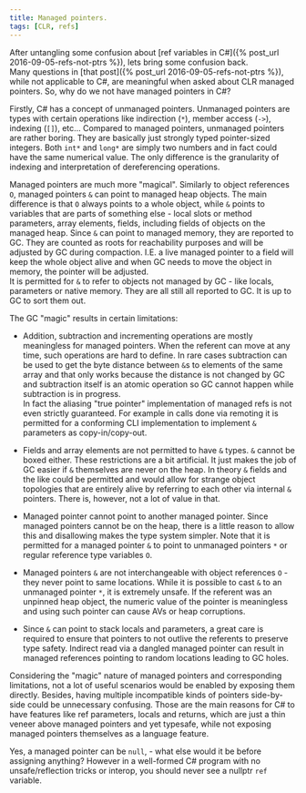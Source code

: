 ```yaml
---
title: Managed pointers.
tags: [CLR, refs]
---
```

After untangling some confusion about [ref variables in C#]({% post_url 2016-09-05-refs-not-ptrs %}), lets bring some confusion back.  
Many questions in [that post]({% post_url 2016-09-05-refs-not-ptrs %}), while not applicable to C#, are meaningful when asked about CLR managed pointers. So, why do we not have managed pointers in C#?

Firstly, C# has a concept of unmanaged pointers. Unmanaged pointers are types with certain operations like indirection (```*```), member access (```->```), indexing (```[]```), etc...
Compared to managed pointers, unmanaged pointers are rather boring. They are basically just strongly typed pointer-sized integers. Both ```int*``` and ```long*``` are simply two numbers and in fact could have the same numerical value. The only difference is the granularity of indexing and interpretation of dereferencing operations.

Managed pointers are much more "magical". Similarly to object references ```O```, managed pointers ```&``` can point to managed heap objects. The main difference is that ```O``` always points to a whole object, while ```&``` points to variables that are parts of something else - local slots or method parameters, array elements, fields, including fields of objects on the managed heap.
Since ```&``` can point to managed memory, they are reported to GC. They are counted as roots for reachability purposes and will be adjusted by GC during compaction. I.E. a live managed pointer to a field will keep the whole object alive and when GC needs to move the object in memory, the pointer will be adjusted.  
It is permitted for ```&``` to refer to objects not managed by GC - like locals, parameters or native memory. They are all still all reported to GC. It is up to GC to sort them out.

The GC "magic" results in certain limitations:  

* Addition, subtraction and incrementing operations are mostly meaningless for managed pointers. When the referent can move at any time, such operations are hard to define. In rare cases subtraction can be used to get the byte distance between ```&```s to elements of the same array and that only works because the distance is not changed by GC and subtraction itself is an atomic operation so GC cannot happen while subtraction is in progress.    
In fact the aliasing "true pointer" implementation of managed refs is not even strictly guaranteed. For example in calls done via remoting it is permitted for a conforming CLI implementation to implement ```&``` parameters as copy-in/copy-out.

* Fields and array elements are not permitted to have ```&``` types. ```&``` cannot be boxed either.
These restrictions are a bit artificial. It just makes the job of GC easier if ```&``` themselves are never on the heap. In theory ```&``` fields and the like could be permitted and would allow for strange object topologies that are entirely alive by referring to each other via internal ```&``` pointers. There is, however, not a lot of value in that.

* Managed pointer cannot point to another managed pointer. Since managed pointers cannot be on the heap, there is a little reason to allow this and disallowing makes the type system simpler. Note that it is permitted for a managed pointer ```&``` to point to unmanaged pointers ```*``` or regular reference type variables ```O```.

* Managed pointers ```&``` are not interchangeable with object references ```O``` - they never point to same locations. While it is possible to cast ```&``` to an unmanaged pointer ```*```, it is extremely unsafe. If the referent was an unpinned heap object, the numeric value of the pointer is meaningless and using such pointer can cause AVs or heap corruptions.

* Since ```&``` can point to stack locals and parameters, a great care is required to ensure that pointers to not outlive the referents to preserve type safety. Indirect read via a dangled managed pointer can result in managed references pointing to random locations leading to GC holes.  

Considering the "magic" nature of managed pointers and corresponding limitations, not a lot of useful scenarios would be enabled by exposing them directly. Besides, having multiple incompatible kinds of pointers side-by-side could be unnecessary confusing. Those are the main reasons for C# to have features like ref parameters, locals and returns, which are just a thin veneer above managed pointers and yet typesafe, while not exposing managed pointers themselves as a language feature.

Yes, a managed pointer can be ```null```, - what else would it be before assigning anything? However in a well-formed C# program with no unsafe/reflection tricks or interop, you should never see a nullptr ```ref``` variable.
